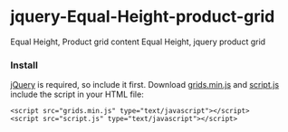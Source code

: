# jquery-Equal-Height-product-grid
Equal Height, Product  grid content Equal Height, jquery product grid

### Install

[jQuery](http://jquery.com/download/) is required, so include it first.
  Download [grids.min.js](https://github.com/modimayur/jquery-Equal-Height-product-grid/blob/master/js/grids.min.js) and [script.js](https://github.com/modimayur/jquery-Equal-Height-product-grid/blob/master/js/script.js) include the script in your HTML file:

	<script src="grids.min.js" type="text/javascript"></script>
	<script src="script.js" type="text/javascript"></script>
